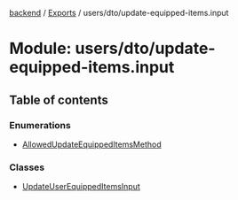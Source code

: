 [backend](../README.md) / [Exports](../modules.md) / users/dto/update-equipped-items.input

# Module: users/dto/update-equipped-items.input

## Table of contents

### Enumerations

- [AllowedUpdateEquippedItemsMethod](../enums/users_dto_update_equipped_items_input.AllowedUpdateEquippedItemsMethod.md)

### Classes

- [UpdateUserEquippedItemsInput](../classes/users_dto_update_equipped_items_input.UpdateUserEquippedItemsInput.md)
